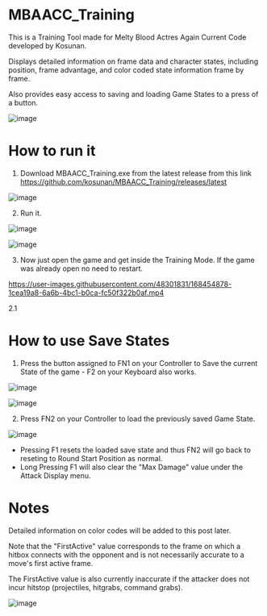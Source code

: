 # MBAACC_Training

This is a Training Tool made for Melty Blood Actres Again Current Code developed by Kosunan.

Displays detailed information on frame data and character states, including position, frame advantage, and color coded state information frame by frame. 

Also provides easy access to saving and loading Game States to a press of a button.

![image](https://user-images.githubusercontent.com/48301831/168454375-51af571d-a8fa-4c34-aab5-47df0bedce1f.png)


# How to run it
1. Download MBAACC_Training.exe from the latest release from this link https://github.com/kosunan/MBAACC_Training/releases/latest

![image](https://user-images.githubusercontent.com/48301831/168454403-55110e4c-a6b9-4e13-b946-ef064babe60b.png)

2. Run it.

![image](https://user-images.githubusercontent.com/48301831/168454586-2a50a3db-7008-444a-a0b5-0e684eda2051.png)

![image](https://user-images.githubusercontent.com/48301831/168454523-24ca409f-798d-4117-aef3-74d053028be1.png)

3. Now just open the game and get inside the Training Mode. If the game was already open no need to restart.

https://user-images.githubusercontent.com/48301831/168454878-1cea19a8-6a6b-4bc1-b0ca-fc50f322b0af.mp4


2.1 
# How to use Save States

1. Press the button assigned to FN1 on your Controller to Save the current State of the game - F2 on your Keyboard also works.

![image](https://user-images.githubusercontent.com/48301831/168455028-e09b21ab-9a12-4373-b04b-65f45ab12a5c.png)

![image](https://user-images.githubusercontent.com/48301831/168454983-9e4ae824-d104-47d2-bfad-e121c6a17faa.png)

2. Press FN2 on your Controller to load the previously saved Game State.

![image](https://user-images.githubusercontent.com/48301831/168455266-e13f3eb5-ab2c-4c12-be43-7c9a2c4b30ba.png)

* Pressing F1 resets the loaded save state and thus FN2 will go back to reseting to Round Start Position as normal.
* Long Pressing F1 will also clear the "Max Damage" value under the Attack Display menu.

# Notes

Detailed information on color codes will be added to this post later.

Note that the "FirstActive" value corresponds to the frame on which a hitbox connects with the opponent and is not necessarily accurate to a move's first active frame.

The FirstActive value is also currently inaccurate if the attacker does not incur hitstop (projectiles, hitgrabs, command grabs).

![image](https://user-images.githubusercontent.com/48301831/168455501-a481e173-41e6-4368-91c3-c8b8e45583ae.png)
